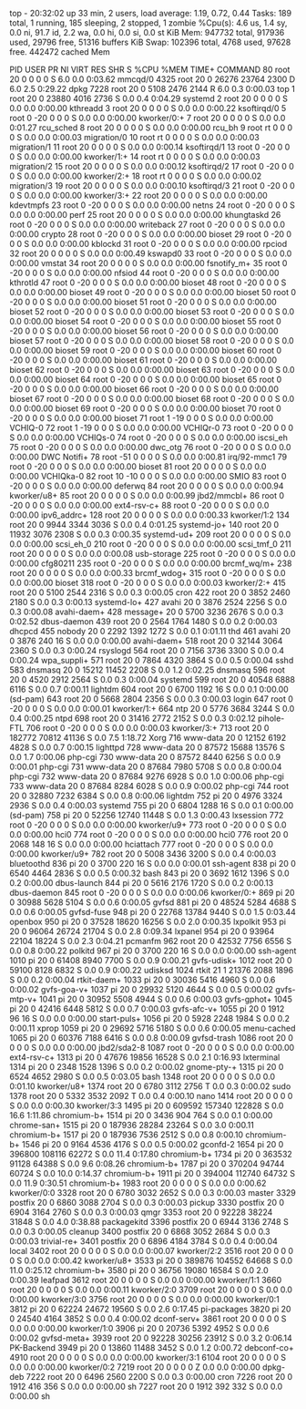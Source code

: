 top - 20:32:02 up 33 min,  2 users,  load average: 1.19, 0.72, 0.44
Tasks: 189 total,   1 running, 185 sleeping,   2 stopped,   1 zombie
%Cpu(s):  4.6 us,  1.4 sy,  0.0 ni, 91.7 id,  2.2 wa,  0.0 hi,  0.0 si,  0.0 st
KiB Mem:    947732 total,   917936 used,    29796 free,    51316 buffers
KiB Swap:   102396 total,     4768 used,    97628 free.   442472 cached Mem

  PID USER      PR  NI    VIRT    RES    SHR S  %CPU %MEM     TIME+ COMMAND
   80 root      20   0       0      0      0 S   6.0  0.0   0:03.62 mmcqd/0
 4325 root      20   0   26276  23764   2300 D   6.0  2.5   0:29.22 dpkg
 7228 root      20   0    5108   2476   2144 R   6.0  0.3   0:00.03 top
    1 root      20   0   23880   4016   2736 S   0.0  0.4   0:04.29 systemd
    2 root      20   0       0      0      0 S   0.0  0.0   0:00.00 kthreadd
    3 root      20   0       0      0      0 S   0.0  0.0   0:00.22 ksoftirqd/0
    5 root       0 -20       0      0      0 S   0.0  0.0   0:00.00 kworker/0:+
    7 root      20   0       0      0      0 S   0.0  0.0   0:01.27 rcu_sched
    8 root      20   0       0      0      0 S   0.0  0.0   0:00.00 rcu_bh
    9 root      rt   0       0      0      0 S   0.0  0.0   0:00.03 migration/0
   10 root      rt   0       0      0      0 S   0.0  0.0   0:00.03 migration/1
   11 root      20   0       0      0      0 S   0.0  0.0   0:00.14 ksoftirqd/1
   13 root       0 -20       0      0      0 S   0.0  0.0   0:00.00 kworker/1:+
   14 root      rt   0       0      0      0 S   0.0  0.0   0:00.03 migration/2
   15 root      20   0       0      0      0 S   0.0  0.0   0:00.12 ksoftirqd/2
   17 root       0 -20       0      0      0 S   0.0  0.0   0:00.00 kworker/2:+
   18 root      rt   0       0      0      0 S   0.0  0.0   0:00.02 migration/3
   19 root      20   0       0      0      0 S   0.0  0.0   0:00.10 ksoftirqd/3
   21 root       0 -20       0      0      0 S   0.0  0.0   0:00.00 kworker/3:+
   22 root      20   0       0      0      0 S   0.0  0.0   0:00.00 kdevtmpfs
   23 root       0 -20       0      0      0 S   0.0  0.0   0:00.00 netns
   24 root       0 -20       0      0      0 S   0.0  0.0   0:00.00 perf
   25 root      20   0       0      0      0 S   0.0  0.0   0:00.00 khungtaskd
   26 root       0 -20       0      0      0 S   0.0  0.0   0:00.00 writeback
   27 root       0 -20       0      0      0 S   0.0  0.0   0:00.00 crypto
   28 root       0 -20       0      0      0 S   0.0  0.0   0:00.00 bioset
   29 root       0 -20       0      0      0 S   0.0  0.0   0:00.00 kblockd
   31 root       0 -20       0      0      0 S   0.0  0.0   0:00.00 rpciod
   32 root      20   0       0      0      0 S   0.0  0.0   0:00.49 kswapd0
   33 root       0 -20       0      0      0 S   0.0  0.0   0:00.00 vmstat
   34 root      20   0       0      0      0 S   0.0  0.0   0:00.00 fsnotify_m+
   35 root       0 -20       0      0      0 S   0.0  0.0   0:00.00 nfsiod
   44 root       0 -20       0      0      0 S   0.0  0.0   0:00.00 kthrotld
   47 root       0 -20       0      0      0 S   0.0  0.0   0:00.00 bioset
   48 root       0 -20       0      0      0 S   0.0  0.0   0:00.00 bioset
   49 root       0 -20       0      0      0 S   0.0  0.0   0:00.00 bioset
   50 root       0 -20       0      0      0 S   0.0  0.0   0:00.00 bioset
   51 root       0 -20       0      0      0 S   0.0  0.0   0:00.00 bioset
   52 root       0 -20       0      0      0 S   0.0  0.0   0:00.00 bioset
   53 root       0 -20       0      0      0 S   0.0  0.0   0:00.00 bioset
   54 root       0 -20       0      0      0 S   0.0  0.0   0:00.00 bioset
   55 root       0 -20       0      0      0 S   0.0  0.0   0:00.00 bioset
   56 root       0 -20       0      0      0 S   0.0  0.0   0:00.00 bioset
   57 root       0 -20       0      0      0 S   0.0  0.0   0:00.00 bioset
   58 root       0 -20       0      0      0 S   0.0  0.0   0:00.00 bioset
   59 root       0 -20       0      0      0 S   0.0  0.0   0:00.00 bioset
   60 root       0 -20       0      0      0 S   0.0  0.0   0:00.00 bioset
   61 root       0 -20       0      0      0 S   0.0  0.0   0:00.00 bioset
   62 root       0 -20       0      0      0 S   0.0  0.0   0:00.00 bioset
   63 root       0 -20       0      0      0 S   0.0  0.0   0:00.00 bioset
   64 root       0 -20       0      0      0 S   0.0  0.0   0:00.00 bioset
   65 root       0 -20       0      0      0 S   0.0  0.0   0:00.00 bioset
   66 root       0 -20       0      0      0 S   0.0  0.0   0:00.00 bioset
   67 root       0 -20       0      0      0 S   0.0  0.0   0:00.00 bioset
   68 root       0 -20       0      0      0 S   0.0  0.0   0:00.00 bioset
   69 root       0 -20       0      0      0 S   0.0  0.0   0:00.00 bioset
   70 root       0 -20       0      0      0 S   0.0  0.0   0:00.00 bioset
   71 root       1 -19       0      0      0 S   0.0  0.0   0:00.00 VCHIQ-0
   72 root       1 -19       0      0      0 S   0.0  0.0   0:00.00 VCHIQr-0
   73 root       0 -20       0      0      0 S   0.0  0.0   0:00.00 VCHIQs-0
   74 root       0 -20       0      0      0 S   0.0  0.0   0:00.00 iscsi_eh
   75 root       0 -20       0      0      0 S   0.0  0.0   0:00.00 dwc_otg
   76 root       0 -20       0      0      0 S   0.0  0.0   0:00.00 DWC Notifi+
   78 root     -51   0       0      0      0 S   0.0  0.0   0:00.81 irq/92-mmc1
   79 root       0 -20       0      0      0 S   0.0  0.0   0:00.00 bioset
   81 root      20   0       0      0      0 S   0.0  0.0   0:00.00 VCHIQka-0
   82 root      10 -10       0      0      0 S   0.0  0.0   0:00.00 SMIO
   83 root       0 -20       0      0      0 S   0.0  0.0   0:00.00 deferwq
   84 root      20   0       0      0      0 S   0.0  0.0   0:00.94 kworker/u8+
   85 root      20   0       0      0      0 S   0.0  0.0   0:00.99 jbd2/mmcbl+
   86 root       0 -20       0      0      0 S   0.0  0.0   0:00.00 ext4-rsv-c+
   88 root       0 -20       0      0      0 S   0.0  0.0   0:00.00 ipv6_addrc+
  128 root      20   0       0      0      0 S   0.0  0.0   0:00.33 kworker/1:2
  134 root      20   0    9944   3344   3036 S   0.0  0.4   0:01.25 systemd-jo+
  140 root      20   0   11932   3076   2308 S   0.0  0.3   0:00.35 systemd-ud+
  209 root      20   0       0      0      0 S   0.0  0.0   0:00.00 scsi_eh_0
  210 root       0 -20       0      0      0 S   0.0  0.0   0:00.00 scsi_tmf_0
  211 root      20   0       0      0      0 S   0.0  0.0   0:00.08 usb-storage
  225 root       0 -20       0      0      0 S   0.0  0.0   0:00.00 cfg80211
  235 root       0 -20       0      0      0 S   0.0  0.0   0:00.00 brcmf_wq/m+
  238 root      20   0       0      0      0 S   0.0  0.0   0:00.33 brcmf_wdog+
  315 root       0 -20       0      0      0 S   0.0  0.0   0:00.00 bioset
  318 root       0 -20       0      0      0 S   0.0  0.0   0:00.03 kworker/2:+
  415 root      20   0    5100   2544   2316 S   0.0  0.3   0:00.05 cron
  422 root      20   0    3852   2460   2180 S   0.0  0.3   0:00.13 systemd-lo+
  427 avahi     20   0    3876   2524   2256 S   0.0  0.3   0:00.08 avahi-daem+
  428 message+  20   0    5700   3236   2676 S   0.0  0.3   0:02.52 dbus-daemon
  439 root      20   0    2564   1764   1480 S   0.0  0.2   0:00.03 dhcpcd
  455 nobody    20   0    2292   1392   1272 S   0.0  0.1   0:01.11 thd
  461 avahi     20   0    3876    240     16 S   0.0  0.0   0:00.00 avahi-daem+
  518 root      20   0   32144   3064   2360 S   0.0  0.3   0:00.24 rsyslogd
  564 root      20   0    7156   3736   3300 S   0.0  0.4   0:00.24 wpa_suppli+
  571 root      20   0    7864   4320   3864 S   0.0  0.5   0:00.04 sshd
  583 dnsmasq   20   0   15212  11452   2208 S   0.0  1.2   0:02.25 dnsmasq
  596 root      20   0    4520   2912   2564 S   0.0  0.3   0:00.04 systemd
  599 root      20   0   40548   6888   6116 S   0.0  0.7   0:00.11 lightdm
  604 root      20   0    6700   1192     16 S   0.0  0.1   0:00.00 (sd-pam)
  643 root      20   0    5668   2804   2356 S   0.0  0.3   0:00.03 login
  647 root       0 -20       0      0      0 S   0.0  0.0   0:00.01 kworker/1:+
  664 ntp       20   0    5776   3684   3244 S   0.0  0.4   0:00.25 ntpd
  698 root      20   0   31416   2772   2152 S   0.0  0.3   0:02.12 pihole-FTL
  706 root       0 -20       0      0      0 S   0.0  0.0   0:00.03 kworker/3:+
  713 root      20   0  182772  70812  41136 S   0.0  7.5   1:18.72 Xorg
  716 www-data  20   0   12152   6192   4828 S   0.0  0.7   0:00.15 lighttpd
  728 www-data  20   0   87572  15688  13576 S   0.0  1.7   0:00.06 php-cgi
  730 www-data  20   0   87572   8440   6256 S   0.0  0.9   0:00.01 php-cgi
  731 www-data  20   0   87684   7980   5708 S   0.0  0.8   0:00.04 php-cgi
  732 www-data  20   0   87684   9276   6928 S   0.0  1.0   0:00.06 php-cgi
  733 www-data  20   0   87684   8284   6028 S   0.0  0.9   0:00.02 php-cgi
  744 root      20   0   32880   7232   6384 S   0.0  0.8   0:00.06 lightdm
  752 pi        20   0    4976   3324   2936 S   0.0  0.4   0:00.03 systemd
  755 pi        20   0    6804   1288     16 S   0.0  0.1   0:00.00 (sd-pam)
  758 pi        20   0   52256  12740  11448 S   0.0  1.3   0:00.43 lxsession
  772 root       0 -20       0      0      0 S   0.0  0.0   0:00.00 kworker/u9+
  773 root       0 -20       0      0      0 S   0.0  0.0   0:00.00 hci0
  774 root       0 -20       0      0      0 S   0.0  0.0   0:00.00 hci0
  776 root      20   0    2068    148     16 S   0.0  0.0   0:00.00 hciattach
  777 root       0 -20       0      0      0 S   0.0  0.0   0:00.00 kworker/u9+
  782 root      20   0    5008   3436   3200 S   0.0  0.4   0:00.03 bluetoothd
  836 pi        20   0    3700    220     16 S   0.0  0.0   0:00.01 ssh-agent
  838 pi        20   0    6540   4464   2836 S   0.0  0.5   0:00.32 bash
  843 pi        20   0    3692   1612   1396 S   0.0  0.2   0:00.00 dbus-launch
  844 pi        20   0    5616   2176   1720 S   0.0  0.2   0:00.13 dbus-daemon
  845 root       0 -20       0      0      0 S   0.0  0.0   0:00.06 kworker/0:+
  869 pi        20   0   30988   5628   5104 S   0.0  0.6   0:00.05 gvfsd
  881 pi        20   0   48524   5284   4688 S   0.0  0.6   0:00.05 gvfsd-fuse
  948 pi        20   0   22768  13784   9440 S   0.0  1.5   0:03.44 openbox
  950 pi        20   0   37528  18620  16256 S   0.0  2.0   0:00.35 lxpolkit
  953 pi        20   0   96064  26724  21704 S   0.0  2.8   0:09.34 lxpanel
  954 pi        20   0   93964  22104  18224 S   0.0  2.3   0:04.21 pcmanfm
  962 root      20   0   42532   7756   6556 S   0.0  0.8   0:00.22 polkitd
  967 pi        20   0    3700    220     16 S   0.0  0.0   0:00.00 ssh-agent
 1010 pi        20   0   61408   8940   7700 S   0.0  0.9   0:00.21 gvfs-udisk+
 1012 root      20   0   59100   8128   6832 S   0.0  0.9   0:00.22 udisksd
 1024 rtkit     21   1   21376   2088   1896 S   0.0  0.2   0:00.04 rtkit-daem+
 1033 pi        20   0   30036   5416   4960 S   0.0  0.6   0:00.02 gvfs-goa-v+
 1037 pi        20   0   29932   5120   4644 S   0.0  0.5   0:00.02 gvfs-mtp-v+
 1041 pi        20   0   30952   5508   4944 S   0.0  0.6   0:00.03 gvfs-gphot+
 1045 pi        20   0   42416   6448   5812 S   0.0  0.7   0:00.03 gvfs-afc-v+
 1055 pi        20   0    1912     96     16 S   0.0  0.0   0:00.00 start-puls+
 1056 pi        20   0    5928   2248   1984 S   0.0  0.2   0:00.11 xprop
 1059 pi        20   0   29692   5716   5180 S   0.0  0.6   0:00.05 menu-cached
 1065 pi        20   0   60376   7188   6416 S   0.0  0.8   0:00.09 gvfsd-trash
 1086 root      20   0       0      0      0 S   0.0  0.0   0:00.00 jbd2/sda2-8
 1087 root       0 -20       0      0      0 S   0.0  0.0   0:00.00 ext4-rsv-c+
 1313 pi        20   0   47676  19856  16528 S   0.0  2.1   0:16.93 lxterminal
 1314 pi        20   0    2348   1528   1396 S   0.0  0.2   0:00.02 gnome-pty-+
 1315 pi        20   0    6524   4652   2980 S   0.0  0.5   0:03.05 bash
 1348 root      20   0       0      0      0 S   0.0  0.0   0:01.10 kworker/u8+
 1374 root      20   0    6780   3112   2756 T   0.0  0.3   0:00.02 sudo
 1378 root      20   0    5332   3532   2092 T   0.0  0.4   0:00.10 nano
 1414 root      20   0       0      0      0 S   0.0  0.0   0:00.30 kworker/3:3
 1495 pi        20   0  609592 157340 122828 S   0.0 16.6   1:11.86 chromium-b+
 1514 pi        20   0    3436    904    764 S   0.0  0.1   0:00.00 chrome-san+
 1515 pi        20   0  187936  28284  23264 S   0.0  3.0   0:00.11 chromium-b+
 1517 pi        20   0  187936   7536   2512 S   0.0  0.8   0:00.10 chromium-b+
 1546 pi        20   0    9164   4536   4176 S   0.0  0.5   0:00.02 gconfd-2
 1654 pi        20   0  396800 108116  62272 S   0.0 11.4   0:17.80 chromium-b+
 1734 pi        20   0  363532  91128  64388 S   0.0  9.6   0:08.26 chromium-b+
 1787 pi        20   0  370204  94744  60724 S   0.0 10.0   0:14.37 chromium-b+
 1911 pi        20   0  394004 112740  64732 S   0.0 11.9   0:30.51 chromium-b+
 1983 root      20   0       0      0      0 S   0.0  0.0   0:00.62 kworker/0:0
 3328 root      20   0    6780   3032   2652 S   0.0  0.3   0:00.03 master
 3329 postfix   20   0    6860   3088   2704 S   0.0  0.3   0:00.03 pickup
 3330 postfix   20   0    6904   3164   2760 S   0.0  0.3   0:00.03 qmgr
 3353 root      20   0   92228  38224  31848 S   0.0  4.0   0:38.88 packagekitd
 3396 postfix   20   0    6944   3136   2748 S   0.0  0.3   0:00.05 cleanup
 3400 postfix   20   0    6868   3052   2684 S   0.0  0.3   0:00.03 trivial-re+
 3401 postfix   20   0    6896   4184   3784 S   0.0  0.4   0:00.04 local
 3402 root      20   0       0      0      0 S   0.0  0.0   0:00.07 kworker/2:2
 3516 root      20   0       0      0      0 S   0.0  0.0   0:00.42 kworker/u8+
 3533 pi        20   0  389876 104552  64668 S   0.0 11.0   0:25.12 chromium-b+
 3580 pi        20   0   36756  19080  16584 S   0.0  2.0   0:00.39 leafpad
 3612 root      20   0       0      0      0 S   0.0  0.0   0:00.00 kworker/1:1
 3660 root      20   0       0      0      0 S   0.0  0.0   0:00.11 kworker/2:0
 3709 root      20   0       0      0      0 S   0.0  0.0   0:00.00 kworker/3:0
 3756 root      20   0       0      0      0 S   0.0  0.0   0:00.00 kworker/0:1
 3812 pi        20   0   62224  24672  19560 S   0.0  2.6   0:17.45 pi-packages
 3820 pi        20   0   24540   4164   3852 S   0.0  0.4   0:00.02 dconf-serv+
 3861 root      20   0       0      0      0 S   0.0  0.0   0:00.00 kworker/1:0
 3906 pi        20   0   20736   5392   4952 S   0.0  0.6   0:00.02 gvfsd-meta+
 3939 root      20   0   92228  30256  23912 S   0.0  3.2   0:06.14 PK-Backend
 3949 pi        20   0   13860  11488   3452 S   0.0  1.2   0:00.72 debconf-co+
 4910 root      20   0       0      0      0 S   0.0  0.0   0:00.00 kworker/3:1
 6104 root      20   0       0      0      0 S   0.0  0.0   0:00.00 kworker/0:2
 7219 root      20   0       0      0      0 Z   0.0  0.0   0:00.00 dpkg-deb
 7222 root      20   0    6496   2560   2200 S   0.0  0.3   0:00.00 cron
 7226 root      20   0    1912    416    356 S   0.0  0.0   0:00.00 sh
 7227 root      20   0    1912    392    332 S   0.0  0.0   0:00.00 sh
